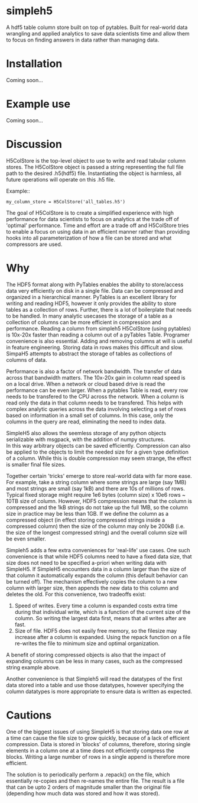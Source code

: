# simpleh5

A hdf5 table column store built on top of pytables.  Built for real-world data wrangling and applied analytics to save
data scientists time and allow them to focus on finding answers in data rather than managing data.

Installation
============

Coming soon...

Example use
===========

Coming soon...

Discussion
==========


H5ColStore is the top-level object to use to write and read tabular column stores.   The H5ColStore object is passed a string
representing the full file path to the desired .h5(hdf5) file.   Instantiating the object is harmless, all future operations
will operate on this .h5 file.

Example::

    my_column_store = H5ColStore('all_tables.h5')

The goal of H5ColStore is to create a simplified experience with high performance for data scientists to focus on
analytics at the trade off of 'optimal' performance.   Time and effort are a trade off and H5ColStore tries to enable
a focus on using data in an efficient manner rather than providing hooks into all parameterization of how a file can
be stored and what compressors are used.

Why
===

The HDF5 format along with PyTables enables the ability to store/access data very efficiently on disk in a single
file.  Data can be compressed and organized in a hierarchical manner.   PyTables is an excellent library for
writing and reading HDF5, however it only provides the ability to store tables as a collection of rows.  Further, there
is a lot of boilerplate that needs to be handled.  In many
analytic usecases the storage of a table as a collection of columns can be more efficient in compression and
performance.   Reading a column from simpleh5 H5ColStore (using pytables) is 10x-20x faster than reading a column 
out of a pyTables Table.   Programer convenience is also essential.  Adding and removing columns at will is useful 
in feature engineering.  Storing data in rows makes this difficult and slow.  SimpaH5 attempts to abstract the 
storage of tables as collections of columns of data.

Performance is also a factor of network bandwidth.   The transfer of data across that bandwidth matters.  The 10x-20x 
gain in column read speed is on a local drive.  When a network or cloud based drive is read the performance can be even
larger.  When a pytables Table is read, every row needs to be transfered to the CPU across the network.  When a column
is read only the data in that column needs to be transfered.   This helps with complex analytic queries across the data
involving selecting a set of rows based on information in a small set of columns.  In this case, only the columns in the
query are read, eliminating the need to index data.

SimpleH5 also allows the seemless storage of any python objects serializable with msgpack, with the addition of numpy structures.   
In this way
arbitrary objects can be saved efficiently.   Compression can also be applied to the objects to limit the needed size
for a given type definition of a column.  While this is double compression may seem strange, the effect is smaller final
file sizes. 

Together certain 'tricks' emerge to store real-world data with far more ease.  For example, take a string column where some strings
are large (say 1MB) and most strings are small (say 1kB) and there are 10s of millions of rows.   Typical fixed storage might
require 1e6 bytes (column size) x 10e6 rows ~ 10TB size of column.   However, HDF5 compression means that the column is compressed
and the 1kB strings do not take up the full 1MB, so the column size in practice may be less than 1GB.   If we define the column
as a compressed object (in effect storing compressed strings inside a compressed column) then the size of the column may only be
200kB (i.e. the size of the longest compressed string) and the overall column size will be even smaller.


Simpleh5 adds a few extra conveniences for 'real-life' use cases.   One such convenience is that while HDF5 columns need
to have a fixed data size, that size does not need to be specified a-priori when writing data with SimpleH5.   If SimpleH5 
encounters data in a column larger than the size of that column it automatically expands the column 
(this default behavior can be turned off).  The mechanism effectively copies the column to a new column with larger size, 
then appends the new data to this column and deletes the old.  For this convenience, two tradeoffs exist:

  1) Speed of writes.  Every time a column is expanded costs extra time during that individual write, which is a function
  of the current size of the column.  So writing the largest data first, means that all writes after are fast. 
  2) Size of file.  HDF5 does not easily free memory, so the filesize may increase after a column is expanded.  Using the
  repack function on a file re-writes the file to minimum size and optimal organization.
  
A benefit of storing compressed objects is also that the impact of expanding columns can be less in many cases, such as
the compressed string example above.

Another convenience is that Simpleh5 will read the datatypes of the first data stored into a table and use those datatypes, 
however specifying the column datatypes is more appropriate to ensure data is written as expected.

Cautions
========

One of the biggest issues of using SimpleH5 is that storing data one row at a time can cause the file size to grow
quickly, because of a lack of efficient compression.  Data is stored in 'blocks' of columns, therefore, storing single
elements in a column one at a time does not efficiently compress the blocks.   Writing a large number of rows in a
single append is therefore more efficient.

The solution is to periodically perform
a .repack() on the file, which essentially re-copies and then re-names the entire file.   The result is a file
that can be upto 2 orders of magnitude smaller than the original file (depending how much data was stored and how it
was stored).

